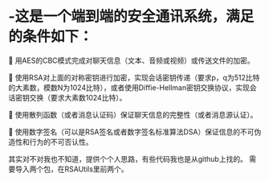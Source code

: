 # -这是一个端到端的安全通讯系统，满足的条件如下：
	用AES的CBC模式完成对聊天信息（文本、音频或视频）或传送文件的加密。

	使用RSA对上面的对称密钥进行加密，实现会话密钥传递（要求p，q为512比特的大素数，模数N为1024比特），或者使用Diffie-Hellman密钥交换协议，实现会话密钥交换（要求大素数1024比特）。

	使用散列函数（或者消息认证码）保证聊天信息的完整性（或者消息源认证）。

	使用数字签名（可以是RSA签名或者数字签名标准算法DSA）保证信息的不可伪造性和行为的不可否认性。

其实对不对我也不知道，提供个个人思路，有些代码我也是从github上找的。
需要导入两个包，在RSAUtils里前两个。
